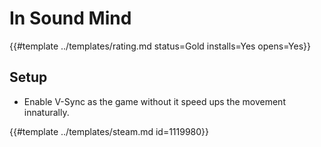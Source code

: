 # In Sound Mind
<!-- script:Aliases [] -->

{{#template ../templates/rating.md status=Gold installs=Yes opens=Yes}}

## Setup

- Enable V-Sync as the game without it speed ups the movement innaturally.

{{#template ../templates/steam.md id=1119980}}
